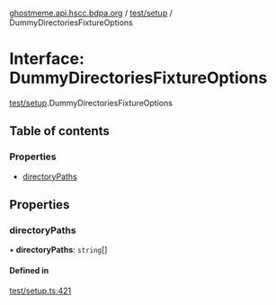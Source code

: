 [ghostmeme.api.hscc.bdpa.org][1] / [test/setup][2] /
DummyDirectoriesFixtureOptions

# Interface: DummyDirectoriesFixtureOptions

[test/setup][2].DummyDirectoriesFixtureOptions

## Table of contents

### Properties

- [directoryPaths][3]

## Properties

### directoryPaths

• **directoryPaths**: `string`\[]

#### Defined in

[test/setup.ts:421][4]

[1]: ../README.md
[2]: ../modules/test_setup.md
[3]: test_setup.DummyDirectoriesFixtureOptions.md#directorypaths
[4]:
  https://github.com/nhscc/ghostmeme.api.hscc.bdpa.org/blob/1f8d01f/test/setup.ts#L421
